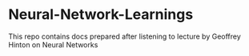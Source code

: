 # Neural-Network-Learnings
This repo contains docs prepared after listening to lecture by Geoffrey Hinton on Neural Networks
